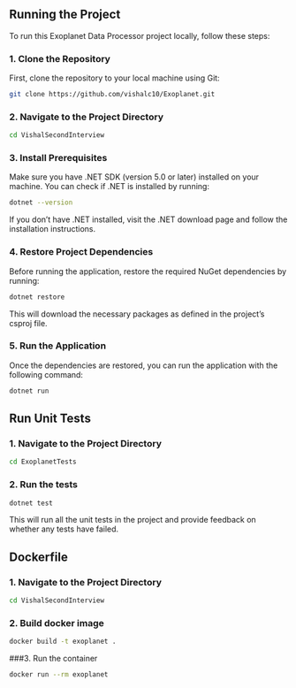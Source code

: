 ## Running the Project

To run this Exoplanet Data Processor project locally, follow these steps:

### 1. **Clone the Repository**

First, clone the repository to your local machine using Git:
```bash
git clone https://github.com/vishalc10/Exoplanet.git
```

### 2. Navigate to the Project Directory
```bash
cd VishalSecondInterview
```

### 3.  Install Prerequisites
Make sure you have .NET SDK (version 5.0 or later) installed on your machine. You can check if .NET is installed by running:
```bash
dotnet --version
```
If you don’t have .NET installed, visit the .NET download page and follow the installation instructions.

### 4. Restore Project Dependencies
Before running the application, restore the required NuGet dependencies by running:
```bash
dotnet restore
```
This will download the necessary packages as defined in the project’s csproj file.

### 5. Run the Application
Once the dependencies are restored, you can run the application with the following command:
```bash
dotnet run
```

## Run Unit Tests

### 1. Navigate to the Project Directory
```bash
cd ExoplanetTests
```

### 2. Run the tests
```bash
dotnet test
```
This will run all the unit tests in the project and provide feedback on whether any tests have failed.

## Dockerfile

### 1. Navigate to the Project Directory
```bash
cd VishalSecondInterview
```
### 2. Build docker image
```bash
docker build -t exoplanet .
```
###3. Run the container
```bash
docker run --rm exoplanet
```
